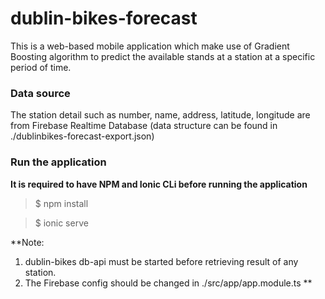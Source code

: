 # dublin-bikes-forecast

This is a web-based mobile application which make use of Gradient Boosting algorithm to predict the available stands at a station at a specific period of time.

### Data source
The station detail such as number, name, address, latitude, longitude are from Firebase Realtime Database (data structure can be found in ./dublinbikes-forecast-export.json)

### Run the application
**It is required to have NPM and Ionic CLi before running the application**

> $ npm install

> $ ionic serve

**Note:
1. dublin-bikes db-api must be started before retrieving result of any station.
2. The Firebase config should be changed in ./src/app/app.module.ts
**
